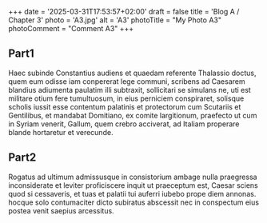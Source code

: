 +++
date = '2025-03-31T17:53:57+02:00'
draft = false
title = 'Blog A / Chapter 3'
photo = 'A3.jpg'
alt = 'A3'
photoTitle = "My Photo A3"
photoComment = "Comment A3"
+++

## Part1
Haec subinde Constantius audiens et quaedam referente Thalassio doctus, quem eum odisse iam conpererat lege communi, scribens ad Caesarem blandius adiumenta paulatim illi subtraxit, sollicitari se simulans ne, uti est militare otium fere tumultuosum, in eius perniciem conspiraret, solisque scholis iussit esse contentum palatinis et protectorum cum Scutariis et Gentilibus, et mandabat Domitiano, ex comite largitionum, praefecto ut cum in Syriam venerit, Gallum, quem crebro acciverat, ad Italiam properare blande hortaretur et verecunde.
## Part2
Rogatus ad ultimum admissusque in consistorium ambage nulla praegressa inconsiderate et leviter proficiscere inquit ut praeceptum est, Caesar sciens quod si cessaveris, et tuas et palatii tui auferri iubebo prope diem annonas. hocque solo contumaciter dicto subiratus abscessit nec in conspectum eius postea venit saepius arcessitus.
